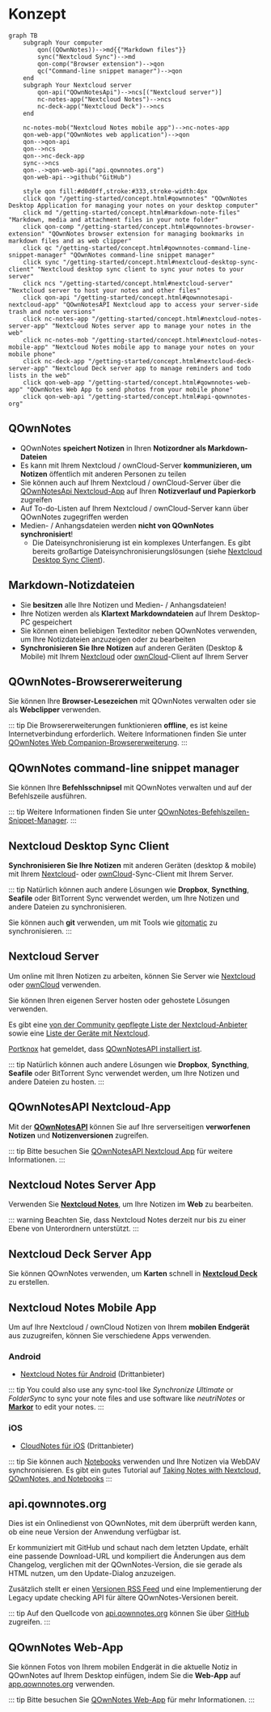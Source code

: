 # Konzept

<style scoped>
  /* Remove max-width for content so there is enough space for the Mermaid diagram */
  /* We need "scoped" or this will leak to all other pages! */
  /* We need "main" to be more specific than the default style */
  main .theme-default-content:not(.custom) {
    max-width: none;
  }
</style>

```mermaid
graph TB
    subgraph Your computer
        qon((QOwnNotes))-->md{{"Markdown files"}}
        sync("Nextcloud Sync")-->md
        qon-comp("Browser extension")-->qon
        qc("Command-line snippet manager")-->qon
    end
    subgraph Your Nextcloud server
        qon-api("QOwnNotesApi")-->ncs[("Nextcloud server")]
        nc-notes-app("Nextcloud Notes")-->ncs
        nc-deck-app("Nextcloud Deck")-->ncs
    end

    nc-notes-mob("Nextcloud Notes mobile app")-->nc-notes-app
    qon-web-app("QOwnNotes web application")-->qon
    qon-->qon-api
    qon-->ncs
    qon-->nc-deck-app
    sync-->ncs
    qon-.->qon-web-api("api.qownnotes.org")
    qon-web-api-->github("GitHub")

    style qon fill:#d0d0ff,stroke:#333,stroke-width:4px
    click qon "/getting-started/concept.html#qownnotes" "QOwnNotes Desktop Application for managing your notes on your desktop computer"
    click md "/getting-started/concept.html#markdown-note-files" "Markdown, media and attachment files in your note folder"
    click qon-comp "/getting-started/concept.html#qownnotes-browser-extension" "QOwnNotes browser extension for managing bookmarks in markdown files and as web clipper"
    click qc "/getting-started/concept.html#qownnotes-command-line-snippet-manager" "QOwnNotes command-line snippet manager"
    click sync "/getting-started/concept.html#nextcloud-desktop-sync-client" "Nextcloud desktop sync client to sync your notes to your server"
    click ncs "/getting-started/concept.html#nextcloud-server" "Nextcloud server to host your notes and other files"
    click qon-api "/getting-started/concept.html#qownnotesapi-nextcloud-app" "QOwnNotesAPI Nextcloud app to access your server-side trash and note versions"
    click nc-notes-app "/getting-started/concept.html#nextcloud-notes-server-app" "Nextcloud Notes server app to manage your notes in the web"
    click nc-notes-mob "/getting-started/concept.html#nextcloud-notes-mobile-app" "Nextcloud Notes mobile app to manage your notes on your mobile phone"
    click nc-deck-app "/getting-started/concept.html#nextcloud-deck-server-app" "Nextcloud Deck server app to manage reminders and todo lists in the web"
    click qon-web-app "/getting-started/concept.html#qownnotes-web-app" "QOwnNotes Web App to send photos from your mobile phone"
    click qon-web-api "/getting-started/concept.html#api-qownnotes-org"
```

## QOwnNotes

- QOwnNotes **speichert Notizen** in Ihren **Notizordner als Markdown-Dateien**
- Es kann mit Ihrem Nextcloud / ownCloud-Server **kommunizieren, um Notizen** öffentlich mit anderen Personen zu teilen
- Sie können auch auf Ihrem Nextcloud / ownCloud-Server über die [QOwnNotesApi Nextcloud-App](#qownnotesapi-nextcloud-app) auf Ihren **Notizverlauf und Papierkorb** zugreifen
- Auf To-do-Listen auf Ihrem Nextcloud / ownCloud-Server kann über QOwnNotes zugegriffen werden
- Medien- / Anhangsdateien werden **nicht von QOwnNotes synchronisiert**!
  - Die Dateisynchronisierung ist ein komplexes Unterfangen. Es gibt bereits großartige Dateisynchronisierungslösungen (siehe [Nextcloud Desktop Sync Client](#nextcloud-desktop-sync-client)).

## Markdown-Notizdateien

- Sie **besitzen** alle Ihre Notizen und Medien- / Anhangsdateien!
- Ihre Notizen werden als **Klartext Markdowndateien** auf Ihrem Desktop-PC gespeichert
- Sie können einen beliebigen Texteditor neben QOwnNotes verwenden, um Ihre Notizdateien anzuzeigen oder zu bearbeiten
- **Synchronisieren Sie Ihre Notizen** auf anderen Geräten (Desktop & Mobile) mit Ihrem [Nextcloud](https://nextcloud.com/) oder [ownCloud](https://owncloud.org/)-Client auf Ihrem Server

## QOwnNotes-Browsererweiterung

Sie können Ihre **Browser-Lesezeichen** mit QOwnNotes verwalten oder sie als **Webclipper** verwenden.

::: tip
Die Browsererweiterungen funktionieren **offline**, es ist keine Internetverbindung erforderlich. Weitere Informationen finden Sie unter [QOwnNotes Web Companion-Browsererweiterung](browser-extension.md).
:::

## QOwnNotes command-line snippet manager

Sie können Ihre **Befehlsschnipsel** mit QOwnNotes verwalten und auf der Befehlszeile ausführen.

::: tip
Weitere Informationen finden Sie unter [QOwnNotes-Befehlszeilen-Snippet-Manager](command-line-snippet-manager.md).
:::

## Nextcloud Desktop Sync Client

**Synchronisieren Sie Ihre Notizen** mit anderen Geräten (desktop & mobile) mit Ihrem [Nextcloud](https://nextcloud.com/)- oder [ownCloud](https://owncloud.org/)-Sync-Client mit Ihrem Server.

::: tip
Natürlich können auch andere Lösungen wie **Dropbox**, **Syncthing**, **Seafile** oder BitTorrent Sync verwendet werden, um Ihre Notizen und andere Dateien zu synchronisieren.

Sie können auch **git** verwenden, um mit Tools wie [gitomatic](https://github.com/muesli/gitomatic/) zu synchronisieren.
:::

## Nextcloud Server

Um online mit Ihren Notizen zu arbeiten, können Sie Server wie [Nextcloud](https://nextcloud.com/) oder [ownCloud](https://owncloud.org/) verwenden.

Sie können Ihren eigenen Server hosten oder gehostete Lösungen verwenden.

Es gibt eine [von der Community gepflegte Liste der Nextcloud-Anbieter](https://github.com/nextcloud/providers#providers) sowie eine [Liste der Geräte mit Nextcloud](https://nextcloud.com/devices/).

[Portknox](https://portknox.net) hat gemeldet, dass [QOwnNotesAPI installiert ist](https://portknox.net/en/app_listing).

::: tip
Natürlich können auch andere Lösungen wie **Dropbox**, **Syncthing**, **Seafile** oder BitTorrent Sync verwendet werden, um Ihre Notizen und andere Dateien zu hosten.
:::

## QOwnNotesAPI Nextcloud-App

Mit der [**QOwnNotesAPI**](https://github.com/pbek/qownnotesapi) können Sie auf Ihre serverseitigen **verworfenen Notizen** und **Notizenversionen** zugreifen.

::: tip
Bitte besuchen Sie [QOwnNotesAPI Nextcloud App](qownnotesapi.md) für weitere Informationen.
:::

## Nextcloud Notes Server App

Verwenden Sie [**Nextcloud Notes**](https://github.com/nextcloud/notes), um Ihre Notizen im **Web** zu bearbeiten.

::: warning
Beachten Sie, dass Nextcloud Notes derzeit nur bis zu einer Ebene von Unterordnern unterstützt.
:::

## Nextcloud Deck Server App

Sie können QOwnNotes verwenden, um **Karten** schnell in [**Nextcloud Deck**](https://github.com/nextcloud/deck) zu erstellen.

## Nextcloud Notes Mobile App

Um auf Ihre Nextcloud / ownCloud Notizen von Ihrem **mobilen Endgerät** aus zuzugreifen, können Sie verschiedene Apps verwenden.

### Android

- [Nextcloud Notes für Android](https://play.google.com/store/apps/details?id=it.niedermann.owncloud.notes) (Drittanbieter)

::: tip
You could also use any sync-tool like _Synchronize Ultimate_ or _FolderSync_ to sync your note files and use software like _neutriNotes_ or [**Markor**](https://f-droid.org/packages/net.gsantner.markor/) to edit your notes.
:::

### iOS

- [CloudNotes für iOS](https://itunes.apple.com/de/app/cloudnotes-owncloud-notes/id813973264?mt=8) (Drittanbieter)

::: tip
Sie können auch [Notebooks](https://itunes.apple.com/us/app/notebooks-write-and-organize/id780438662) verwenden und Ihre Notizen via WebDAV synchronisieren. Es gibt ein gutes Tutorial auf [Taking Notes with Nextcloud, QOwnNotes, and Notebooks](https://lifemeetscode.com/blog/taking-notes-with-nextcloud-qownnotes-and-notebooks)
:::

## api.qownnotes.org

Dies ist ein Onlinedienst von QOwnNotes, mit dem überprüft werden kann, ob eine neue Version der Anwendung verfügbar ist.

Er kommuniziert mit GitHub und schaut nach dem letzten Update, erhält eine passende Download-URL und kompiliert die Änderungen aus dem Changelog, verglichen mit der QOwnNotes-Version, die sie gerade als HTML nutzen, um den Update-Dialog anzuzeigen.

Zusätzlich stellt er einen [Versionen RSS Feed](http://api.qownnotes.org/rss/app-releases) und eine Implementierung der Legacy update checking API für ältere QOwnNotes-Versionen bereit.

::: tip
Auf den Quellcode von [api.qownnotes.org](https://api.qownnotes.org) können Sie über [GitHub](https://github.com/qownnotes/api) zugreifen.
:::

## QOwnNotes Web-App

Sie können Fotos von Ihrem mobilen Endgerät in die aktuelle Notiz in QOwnNotes auf Ihrem Desktop einfügen, indem Sie die **Web-App** auf [app.qownnotes.org](https://app.qownnotes.org/) verwenden.

::: tip
Bitte besuchen Sie [QOwnNotes Web-App](web-app.md) für mehr Informationen.
:::

